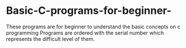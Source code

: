 # Basic-C-programs-for-beginner-
These programs are for beginner to understand the basic concepts on c programming 
Programs are ordered with the serial number which represents the difficult level of them.
